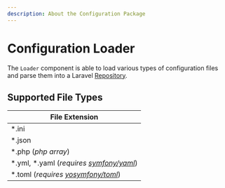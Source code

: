 ```yaml
---
description: About the Configuration Package
---
```

# Configuration Loader

The `Loader` component is able to load various types of configuration files and parse them into a Laravel [Repository](https://github.com/laravel/framework/blob/6.x/src/Illuminate/Config/Repository.php).

## Supported File Types

| File Extension  |
|-----------------|
| *.ini  |
| *.json  |
| *.php (_php array_)  |
| *.yml, *.yaml (_requires [symfony/yaml](https://github.com/symfony/yaml)_) |
| *.toml (_requires [yosymfony/toml](https://github.com/yosymfony/Toml)_) |


